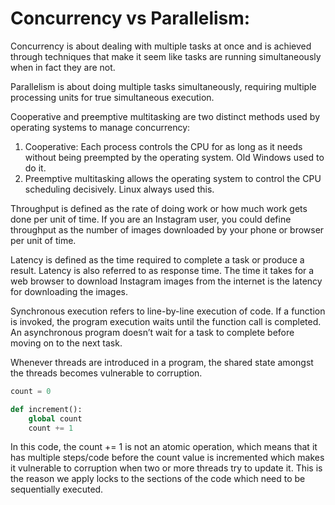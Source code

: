 # Concurrency vs Parallelism:

Concurrency is about dealing with multiple tasks at once and is achieved through techniques that make it seem like tasks 
are running simultaneously when in fact they are not. <br/>

Parallelism is about doing multiple tasks simultaneously, requiring multiple processing units for true simultaneous execution. <br/>

Cooperative and preemptive multitasking are two distinct methods used by operating systems to manage concurrency:
1. Cooperative: Each process controls the CPU for as long as it needs without being preempted by the operating system. Old Windows used to do it.
2. Preemptive multitasking allows the operating system to control the CPU scheduling decisively. Linux always used this.

Throughput is defined as the rate of doing work or how much work gets done per unit of time. If you are an Instagram user, 
you could define throughput as the number of images downloaded by your phone or browser per unit of time. <br/>

Latency is defined as the time required to complete a task or produce a result. Latency is also referred to as response time. 
The time it takes for a web browser to download Instagram images from the internet is the latency for downloading the images. <br/>

Synchronous execution refers to line-by-line execution of code. If a function is invoked, the program execution waits until the function call is completed. <br/>
An asynchronous program doesn’t wait for a task to complete before moving on to the next task. <br/>

Whenever threads are introduced in a program, the shared state amongst the threads becomes vulnerable to corruption.
```python
count = 0

def increment():
    global count
    count += 1
```
In this code, the count += 1 is not an atomic operation, which means that it has multiple steps/code before the count value
is incremented which makes it vulnerable to corruption when two or more threads try to update it.
This is the reason we apply locks to the sections of the code which need to be sequentially executed.

